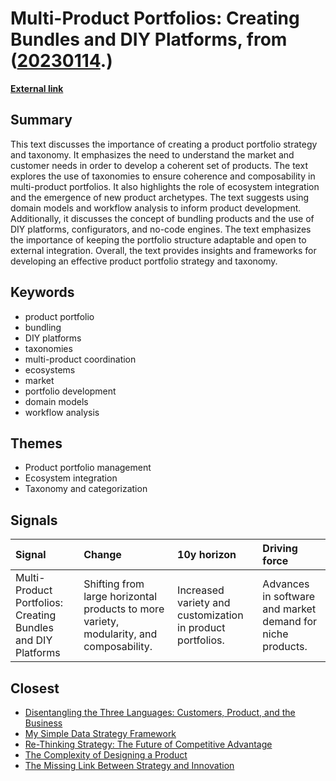 # __Multi-Product Portfolios: Creating Bundles and DIY Platforms__, from ([20230114](https://kghosh.substack.com/p/20230114).)

__[External link](https://boundaryless.io/blog/product-bundling-multi-product-portfolios/)__



## Summary

This text discusses the importance of creating a product portfolio strategy and taxonomy. It emphasizes the need to understand the market and customer needs in order to develop a coherent set of products. The text explores the use of taxonomies to ensure coherence and composability in multi-product portfolios. It also highlights the role of ecosystem integration and the emergence of new product archetypes. The text suggests using domain models and workflow analysis to inform product development. Additionally, it discusses the concept of bundling products and the use of DIY platforms, configurators, and no-code engines. The text emphasizes the importance of keeping the portfolio structure adaptable and open to external integration. Overall, the text provides insights and frameworks for developing an effective product portfolio strategy and taxonomy.

## Keywords

* product portfolio
* bundling
* DIY platforms
* taxonomies
* multi-product coordination
* ecosystems
* market
* portfolio development
* domain models
* workflow analysis

## Themes

* Product portfolio management
* Ecosystem integration
* Taxonomy and categorization

## Signals

| Signal                                                       | Change                                                                                  | 10y horizon                                                | Driving force                                              |
|:-------------------------------------------------------------|:----------------------------------------------------------------------------------------|:-----------------------------------------------------------|:-----------------------------------------------------------|
| Multi-Product Portfolios: Creating Bundles and DIY Platforms | Shifting from large horizontal products to more variety, modularity, and composability. | Increased variety and customization in product portfolios. | Advances in software and market demand for niche products. |

## Closest

* [Disentangling the Three Languages: Customers, Product, and the Business](c8c57f296054fd3956622cbf5c64f7aa)
* [My Simple Data Strategy Framework](dd472277e3edc22800f087377e99a844)
* [Re-Thinking Strategy: The Future of Competitive Advantage](fc725e773fd7ad77d91e2c903607ef36)
* [The Complexity of Designing a Product](e7f06e98059e0e8ed4f95bb326e60e1c)
* [The Missing Link Between Strategy and Innovation](9886625328fe6364dfeaa19bd84d96e3)
